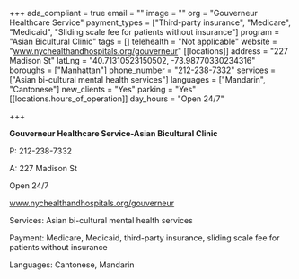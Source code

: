 +++
ada_compliant = true
email = ""
image = ""
org = "Gouverneur Healthcare Service"
payment_types = ["Third-party insurance", "Medicare", "Medicaid", "Sliding scale fee for patients without insurance"]
program = "Asian Bicultural Clinic"
tags = []
telehealth = "Not applicable"
website = "www.nychealthandhospitals.org/gouverneur"
[[locations]]
address = "227 Madison St"
latLng = "40.71310523150502, -73.98770330234316"
boroughs = ["Manhattan"]
phone_number = "212-238-7332"
services = ["Asian bi-cultural mental health services"]
languages = ["Mandarin", "Cantonese"]
new_clients = "Yes"
parking = "Yes"
[[locations.hours_of_operation]]
day_hours = "Open 24/7"

+++

**Gouverneur Healthcare Service-Asian Bicultural Clinic**

P: 212-238-7332

A: 227 Madison St

Open 24/7

www.nychealthandhospitals.org/gouverneur

Services: Asian bi-cultural mental health services

Payment: Medicare, Medicaid, third-party insurance, sliding scale fee for patients without insurance

Languages: Cantonese, Mandarin
